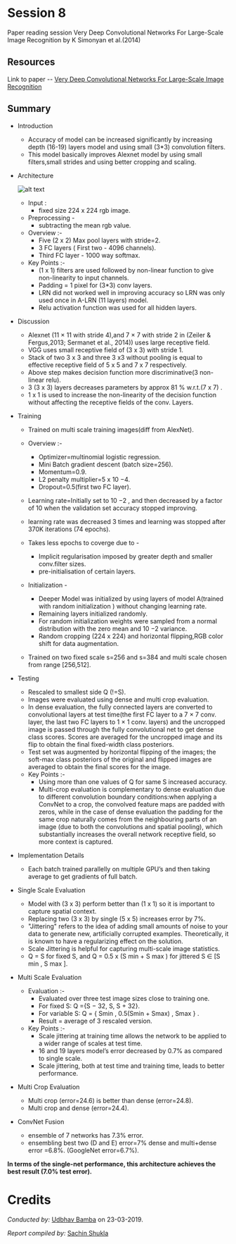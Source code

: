 # Session 8
 Paper reading session Very Deep Convolutional Networks For Large-Scale Image Recognition by K Simonyan et al.(2014)
 ## Resources
 Link to paper -- [Very Deep Convolutional Networks For Large-Scale Image Recognition](https://arxiv.org/pdf/1409.1556.pdf)
 ## Summary
 * Introduction

   * Accuracy of model can be increased significantly by increasing depth (16-19) layers model and using small (3*3) convolution filters.
   * This model basically improves Alexnet model by using small filters,small strides and using better cropping and scaling.

 * Architecture

    ![alt text](https://neurohive.io/wp-content/uploads/2018/11/Capture-564x570.jpg)

    * Input :
       *  fixed size 224 x 224 rgb image.
    * Preprocessing -
       * subtracting the mean rgb value.
    * Overview :-
       * Five (2 x 2) Max pool layers with stride=2.
       * 3 FC layers ( First two - 4096 channels).
       * Third FC layer - 1000 way softmax.
    * Key Points :-
       *  (1 x 1) filters are used followed by non-linear function to give non-linearity to input channels.
       * Padding = 1 pixel for (3*3) conv layers.
       *  LRN did not worked well in improving accuracy so LRN was only used once in A-LRN (11 layers) model.
       *  Relu activation function was used for all hidden layers.


 * Discussion

     * Alexnet (11 × 11 with stride 4),and 7 × 7 with stride 2 in (Zeiler & Fergus,2013; Sermanet et al., 2014)) uses large receptive field.
     *   VGG uses small receptive field of (3 x 3) with stride 1.
     * Stack of two 3 x 3 and three 3 x3  without pooling is equal to effective receptive field of 5 x 5 and 7 x 7 respectively.
     * Above step makes decision function more discriminative(3 non-linear relu).
     * 3 (3 x 3) layers decreases parameters by approx 81 % w.r.t.(7 x 7) .
     * 1 x 1 is used to increase the non-linearity of the decision function without affecting the receptive fields of the conv. Layers.


* Training

    * Trained on multi scale training images(diff from AlexNet).
    * Overview :-
       * Optimizer=multinomial logistic regression.
       *  Mini Batch gradient descent (batch size=256).
       *  Momentum=0.9.
       * L2 penalty multiplier=5 x 10 −4.
       *  Dropout=0.5(first two FC layer).
    * Learning rate=Initially set to 10 −2 , and then decreased by a factor of 10 when the validation set accuracy stopped improving.
    * learning rate was decreased 3 times and learning was stopped after 370K iterations (74 epochs).
    * Takes less epochs to coverge due to -
      * Implicit regularisation imposed by greater depth and smaller conv.filter sizes.
      * pre-initialisation of certain layers.

    * Initialization -
       *  Deeper Model was initialized by using layers of model A(trained with random initialization ) without changing learning rate.
       * Remaining layers initialized randomly.
       * For random initialization weights were sampled from a normal distribution
with the zero mean and 10 −2 variance.
       * Random cropping (224 x 224) and horizontal flipping,RGB color shift  for data augmentation.
    * Trained on two fixed scale s=256 and s=384 and multi scale chosen from range [256,512].


* Testing

    *  Rescaled to smallest side Q (!=S).
    * Images were evaluated using dense and multi crop evaluation.
    * In dense evaluation, the fully connected layers are converted to convolutional layers at test time(the first FC layer to a 7 × 7
conv. layer, the last two FC layers to 1 × 1 conv. layers) and the uncropped image is passed through the fully convolutional net to get dense class scores. Scores are averaged for the uncropped image and its flip to obtain the final fixed-width class posteriors.
    * Test set was augmented by horizontal flipping of the images;
the soft-max class posteriors of the original and flipped images are averaged to obtain the final scores
for the image.
    * Key Points :-
       * Using more than one values of Q for same S increased accuracy.
       * Multi-crop evaluation is complementary to dense evaluation due
to different convolution boundary conditions:when applying a ConvNet to a crop, the convolved
feature maps are padded with zeros, while in the case of dense evaluation the padding for the same
crop naturally comes from the neighbouring parts of an image (due to both the convolutions and
spatial pooling), which substantially increases the overall network receptive field, so more context
is captured.


* Implementation Details

    * Each batch trained parallelly on multiple GPU’s and then taking average to get gradients of full batch.


* Single  Scale Evaluation

    * Model with (3 x 3) perform better than (1 x 1)  so it is important to capture spatial context.
    * Replacing two (3 x 3) by single (5 x 5)  increases error by 7%.
    * "Jittering" refers to the idea of adding small amounts of noise to your data to generate new, artificially corrupted examples. Theoretically, it is known to have a regularizing effect on the solution.
    * Scale Jittering is helpful for capturing multi-scale image statistics.
    * Q = S for fixed S, and Q = 0.5 x (S min + S max ) for jittered S ∈ [S min , S max ].


 * Multi Scale Evaluation

    * Evaluation :-
       * Evaluated over three test image sizes close to training one.
       * For fixed S: Q ={S − 32, S, S + 32}.
       * For variable S: Q = {  Smin  , 0.5(Smin + Smax)     , Smax    } .
       * Result = average of 3 rescaled version.
    * Key Points :-
       * Scale jittering at training time allows the network to be applied to a wider range of scales at test time.
       * 16 and 19 layers model’s error decreased by 0.7% as compared to single scale.
       * Scale jittering, both at test time and training time, leads to better performance.

* Multi Crop Evaluation

    * Multi crop (error=24.6) is better than dense (error=24.8).
    * Multi crop and dense (error=24.4).


* ConvNet Fusion

    * ensemble of 7 networks has 7.3% error.
    * ensembling best two (D and E)  error=7% dense and multi+dense error =6.8%.
(GoogleNet error=6.7%).

**In terms of the single-net performance, this architecture achieves the best
result (7.0% test error).**

# Credits
*Conducted by:* [Udbhav Bamba](https://github.com/ubamba98) on 23-03-2019.

*Report compiled by:* [Sachin Shukla](https://github.com/ss407102)
